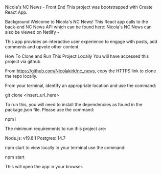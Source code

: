 Nicola's  NC News  - Front End
This project was bootstrapped with Create React App.

Background
Welcome to Nicola's NC News! This React app calls to the back-end NC News API which can be found here: 
Nicola's NC News can also be viewed on Netlify - 


This app provides an interactive user experience to engage with posts, add comments and upvote other content.



How To Clone and Run This Project Locally
You will have accessed this project via github.

From https://github.com/Nicolakirk/nc_news, copy the HTTPS link to clone the repo locally.

From your terminal, identify an appropriate location and use the command:

git clone <insert_url_here>

To run this, you will need to install the dependencies as found in the package.json file. Please use the command:

npm i

The minimum requirements to run this project are:

Node.js: v19.8.1 Postgres: 14.7

npm start to view locally
In your terminal use the command:

npm start

This will open the app in your browser.
